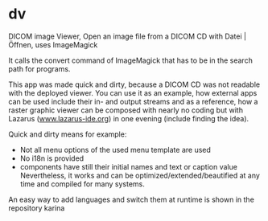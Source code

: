 # dv
DICOM image Viewer, Open an image file from a DICOM CD with Datei | Öffnen, uses ImageMagick

It calls the convert command of ImageMagick that has to be in the search path for programs.

This app was made quick and dirty, because a DICOM CD was not readable with the deployed viewer. You can use it as an example, how external apps can be used include their in- and output streams and as a reference, how a raster graphic viewer can be composed with nearly no coding but with Lazarus (www.lazarus-ide.org) in one evening (include finding the idea).

Quick and dirty means for example:
- Not all menu options of the used menu template are used
- No i18n is provided
- components have still their initial names and text or caption value
Nevertheless, it works and can be optimized/extended/beautified at any time and compiled for many systems.

An easy way to add languages and switch them at runtime is shown in the repository karina
